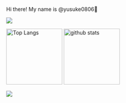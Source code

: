 Hi there! My name is @yusuke0806👋

![](https://komarev.com/ghpvc/?username=yusuke0806)

<p align="left"> 
  <img alt="Top Langs" height="150px" src="https://github-readme-stats.vercel.app/api?username=yusuke0806&show_icons=true&theme=dracula&count_private=true" />
  <img alt="github stats" height="150px" src="https://github-readme-stats.vercel.app/api/top-langs/?username=yusuke0806&langs_count=8&&layout=compact&theme=dracula&count_private=true" />
</p>

<p align="left">
  <img src="https://github-profile-summary-cards.vercel.app/api/cards/profile-details?username=yusuke0806&theme=dracula"></img>
</p>

<!---
yusuke0806/yusuke0806 is a ✨ special ✨ repository because its `README.md` (this file) appears on your GitHub profile.
You can click the Preview link to take a look at your changes.
--->
